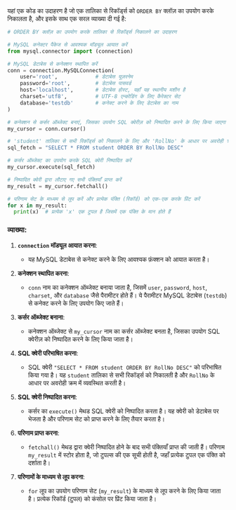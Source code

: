 यहां एक कोड का उदाहरण है जो एक तालिका से रिकॉर्ड्स को `ORDER BY` क्लॉज़ का उपयोग करके निकालता है, और इसके साथ एक सरल व्याख्या दी गई है:

```python
# ORDER BY क्लॉज़ का उपयोग करके तालिका से रिकॉर्ड्स निकालने का उदाहरण

# MySQL कनेक्टर पैकेज से आवश्यक मॉड्यूल आयात करें
from mysql.connector import (connection)

# MySQL डेटाबेस से कनेक्शन स्थापित करें
conn = connection.MySQLConnection(
    user='root',            # डेटाबेस यूज़रनेम
    password='root',        # डेटाबेस पासवर्ड
    host='localhost',       # डेटाबेस होस्ट, यहाँ यह स्थानीय मशीन है
    charset='utf8',         # UTF-8 एन्कोडिंग के लिए कैरेक्टर सेट
    database='testdb'       # कनेक्ट करने के लिए डेटाबेस का नाम
)

# कनेक्शन से कर्सर ऑब्जेक्ट बनाएं, जिसका उपयोग SQL क्वेरीज़ को निष्पादित करने के लिए किया जाएगा
my_cursor = conn.cursor()

# 'student' तालिका से सभी रिकॉर्ड्स को निकालने के लिए और 'RollNo' के आधार पर अवरोही क्रम में व्यवस्थित करने के लिए SQL क्वेरी निर्धारित करें
sql_fetch = "SELECT * FROM student ORDER BY RollNo DESC"

# कर्सर ऑब्जेक्ट का उपयोग करके SQL क्वेरी निष्पादित करें
my_cursor.execute(sql_fetch)

# निष्पादित क्वेरी द्वारा लौटाए गए सभी पंक्तियाँ प्राप्त करें
my_result = my_cursor.fetchall()

# परिणाम सेट के माध्यम से लूप करें और प्रत्येक पंक्ति (रिकॉर्ड) को एक-एक करके प्रिंट करें
for x in my_result:
  print(x)  # प्रत्येक 'x' एक टुपल है जिसमें एक पंक्ति के मान होते हैं
```

### व्याख्या:

1. **`connection` मॉड्यूल आयात करना**:
   - यह MySQL डेटाबेस से कनेक्ट करने के लिए आवश्यक फ़ंक्शन को आयात करता है।

2. **कनेक्शन स्थापित करना**:
   - `conn` नाम का कनेक्शन ऑब्जेक्ट बनाया जाता है, जिसमें `user`, `password`, `host`, `charset`, और `database` जैसे पैरामीटर होते हैं। ये पैरामीटर MySQL डेटाबेस (`testdb`) से कनेक्ट करने के लिए उपयोग किए जाते हैं।

3. **कर्सर ऑब्जेक्ट बनाना**:
   - कनेक्शन ऑब्जेक्ट से `my_cursor` नाम का कर्सर ऑब्जेक्ट बनता है, जिसका उपयोग SQL क्वेरीज़ को निष्पादित करने के लिए किया जाता है।

4. **SQL क्वेरी परिभाषित करना**:
   - SQL क्वेरी `"SELECT * FROM student ORDER BY RollNo DESC"` को परिभाषित किया गया है। यह `student` तालिका से सभी रिकॉर्ड्स को निकालती है और `RollNo` के आधार पर अवरोही क्रम में व्यवस्थित करती है।

5. **SQL क्वेरी निष्पादित करना**:
   - कर्सर का `execute()` मेथड SQL क्वेरी को निष्पादित करता है। यह क्वेरी को डेटाबेस पर भेजता है और परिणाम सेट को प्राप्त करने के लिए तैयार करता है।

6. **परिणाम प्राप्त करना**:
   - `fetchall()` मेथड द्वारा क्वेरी निष्पादित होने के बाद सभी पंक्तियाँ प्राप्त की जाती हैं। परिणाम `my_result` में स्टोर होता है, जो टुपल्स की एक सूची होती है, जहाँ प्रत्येक टुपल एक पंक्ति को दर्शाता है।

7. **परिणामों के माध्यम से लूप करना**:
   - `for` लूप का उपयोग परिणाम सेट (`my_result`) के माध्यम से लूप करने के लिए किया जाता है। प्रत्येक रिकॉर्ड (टुपल) को कंसोल पर प्रिंट किया जाता है।
